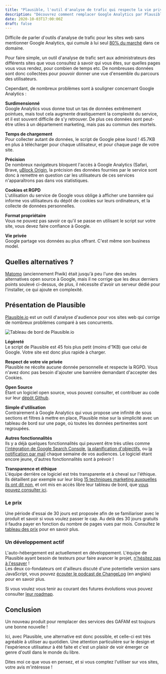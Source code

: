 ```yaml
---
title: "Plausible, l'outil d'analyse de trafic qui respecte la vie privée"
description: "Découvrez comment remplacer Google Analytics par Plausible, un outil d'analyse de trafic de site web open source qui respecte la vie privée."
date: 2020-10-03T17:00:00Z
draft: false
---
```


Difficile de parler d'outils d'analyse de trafic pour les sites web sans mentionner Google Analytics, qui cumule à lui seul [80%  du marché](https://fr.wikipedia.org/wiki/Google_Analytics) dans ce domaine.

Pour faire simple, un outil d'analyse de trafic sert aux administrateurs des différents sites que vous consultez à savoir qui vous êtes, sur quelles pages vous vous rendez, pour combien de temps etc. De nombreuses données sont donc collectées pour pouvoir donner une vue d'ensemble du parcours des utilisateurs.

Cependant, de nombreux problèmes sont à souligner concernant Google Analytics :

**Surdimensionné**  
Google Analytics vous donne tout un tas de données extrêmement pointues, mais tout cela augmente drastiquement la complexité du service, et il est souvent difficile de s'y retrouver. De plus ces données sont peut-être utiles à un département marketing, mais pas au commun des mortels.

**Temps de chargement**  
Pour collecter autant de données, le script de Google pèse lourd ! 45.7KB en plus à télécharger pour chaque utilisateur, et pour chaque page de votre site.

**Précision**  
De nombreux navigateurs bloquent l'accès à Google Analytics (Safari, Brave, [uBlock Origin](https://ublockorigin.com/), la précision des données fournies par le service sont donc à remettre en question car les utilisateurs de ces services n'apparaîtrons pas dans vos statistiques.

**Cookies et RGPD**  
L'utilisation du service de Google vous oblige à afficher une bannière qui informe vos utilisateurs du dépôt de cookies sur leurs ordinateurs, et la collecte de données personnelles.

**Format propriétaire**  
Vous ne pouvez pas savoir ce qu'il se passe en utilisant le script sur votre site, vous devez faire confiance à Google.

**Vie privée**  
Google partage vos données au plus offrant. C'est même son business model. 

## Quelles alternatives ?

[Matomo](https://fr.matomo.org/) (anciennement Piwik) était jusqu'à peu l'une des seules alternatives open source à Google, mais il ne corrige que les deux derniers points soulevé ci-dessus, de plus, il nécessite d'avoir un serveur dédié pour l'installer, ce qui ajoute en complexité.

## Présentation de Plausible

[Plausible.io](https://plausible.io/) est un outil d'analyse d'audience pour vos sites web qui corrige de nombreux problèmes comparé à ses concurrents.

![Tableau de bord de Plausible.io](plausible-preview.jpg)

**Légèreté**  
Le script de Plausible est 45 fois plus petit (moins d'1KB) que celui de Google. Votre site est donc plus rapide à charger.

**Respect de votre vie privée**  
Plausible ne récolte aucune donnée personnelle et respecte la RGPD. Vous n'avez donc pas besoin d'ajouter une bannière demandant d'accepter des Cookies.

**Open Source**  
Étant un logiciel open source, vous pouvez consulter, et contribuer au code sur leur [dépôt Github](https://github.com/plausible/analytics).

**Simple d'utilisation**  
Contrairement à Google Analytics qui vous propose une infinité de sous sections et filtres à mettre en place, Plausible mise sur la simplicité avec un tableau de bord sur une page, où toutes les données pertinentes sont regroupées.

**Autres fonctionnalités**  
Ils y a déjà quelques fonctionnalités qui peuvent être très utiles comme [l'intégration de Google Search Console](https://docs.plausible.io/google-search-console-integration), [la planification d'objectifs](https://docs.plausible.io/goal-conversions), ou [la notification par mail](https://docs.plausible.io/email-reports) chaque semaine de vos audiences. Le logiciel étant encore jeune, d'autres fonctionnalités sont à prévoir !

**Transparence et éthique**  
L'équipe derrière ce logiciel est très transparente et à cheval sur l'éthique. Ils détaillent par exemple sur leur blog [15 techniques marketing auxquelles ils ont dit non](https://plausible.io/blog/best-marketing-practices), et ont  mis en accès libre leur tableau de bord, que [vous pouvez consulter ici](https://plausible.io/plausible.io).

### Le prix

Une période d'essai de 30 jours est proposée afin de se familiariser avec le produit et savoir si vous voulez passer le cap. Au delà des 30 jours gratuits il faudra payer en fonction du nombre de pages vues par mois. Consultez le [tableau des prix](https://plausible.io/#pricing) pour en savoir plus.

### Un développement actif

L'auto-hébergement est actuellement en développement. L'équipe de Plausible ayant besoin de testeurs pour faire avancer le projet, [n'hésitez pas à l'essayer](https://plausible.io/blog/self-hosted-web-analytics-beta) !  
Les deux co-fondateurs ont d'ailleurs discuté d'une potentielle version sans JavaScript, vous pouvez [écouter le podcast de ChangeLog](https://changelog.com/podcast/396) (en anglais) pour en savoir plus.

Si vous voulez vous tenir au courant des futures évolutions vous pouvez consulter [leur roadmap](https://plausible.nolt.io/roadmap).

## Conclusion

Un nouveau produit pour remplacer des services des GAFAM est toujours une bonne nouvelle !

Ici, avec Plausible, une alternative est donc possible, et celle-ci est très agréable à utiliser au quotidien. Une attention particulière sur le design et l'expérience utilisateur à été faite et c'est un plaisir de voir émerger ce genre d'outil dans le monde du libre.

Dites moi ce que vous en pensez, et si vous comptez l'utiliser sur vos sites, votre avis m'intéresse !